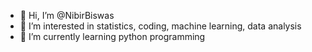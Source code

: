 - 👋 Hi, I’m @NibirBiswas
- 👀 I’m interested in statistics, coding, machine learning, data analysis
- 🌱 I’m currently learning python programming



<!---
NibirBiswas/NibirBiswas is a ✨ special ✨ repository because its `README.md` (this file) appears on your GitHub profile.
You can click the Preview link to take a look at your changes.
--->
